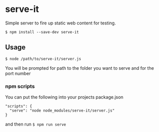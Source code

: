 # serve-it
Simple server to fire up static web content for testing.

```$ npm install --save-dev serve-it```

## Usage

```$ node /path/to/serve-it/server.js```

You will be prompted for path to the folder you want to serve and for
the port number

### npm scripts

You can put the following into your projects package.json

``` 
"scripts": {
  "serve": "node node_modules/serve-it/server.js"
}
```

and then run `$ npm run serve`
